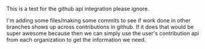 This is a test for the github api integration please ignore.

I'm adding some files/making some commits to see if work done in other branches shows up across contributions in github.
If it does that would be super awesome because then we can simply use the user's contribution api from each organization to get the information we need.